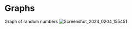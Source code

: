 # Graphs
Graph of random numbers
![Screenshot_2024_0204_155451](https://github.com/AnshiKothari5/Graphs/assets/98880186/bfb0ce52-f50f-478b-913a-1ccc0a4ec57c)
